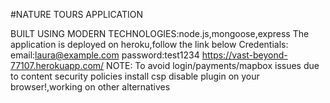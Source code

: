 #NATURE TOURS APPLICATION

BUILT USING MODERN TECHNOLOGIES:node.js,mongoose,express
The application is deployed on heroku,follow the link below
Credentials:
email:laura@example.com
password:test1234
https://vast-beyond-77107.herokuapp.com/
NOTE: To avoid login/payments/mapbox issues due to content security policies install csp disable plugin on your browser!,working on other alternatives
